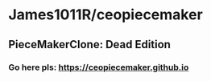 # James1011R/ceopiecemaker
## PieceMakerClone: Dead Edition
### Go here pls: https://ceopiecemaker.github.io
